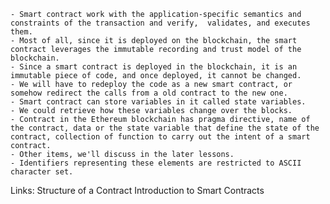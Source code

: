 	- Smart contract work with the application-specific semantics and constraints of the transaction and verify,  validates, and executes them. 
	- Most of all, since it is deployed on the blockchain, the smart contract leverages the immutable recording and trust model of the blockchain. 
	- Since a smart contract is deployed in the blockchain, it is an immutable piece of code, and once deployed, it cannot be changed. 
	- We will have to redeploy the code as a new smart contract, or somehow redirect the calls from a old contract to the new one. 
	- Smart contract can store variables in it called state variables. 
	- We could retrieve how these variables change over the blocks. 
	- Contract in the Ethereum blockchain has pragma directive, name of the contract, data or the state variable that define the state of the contract, collection of function to carry out the intent of a smart contract. 
	- Other items, we'll discuss in the later lessons. 
	- Identifiers representing these elements are restricted to ASCII character set. 

Links:
Structure of a Contract
Introduction to Smart Contracts
